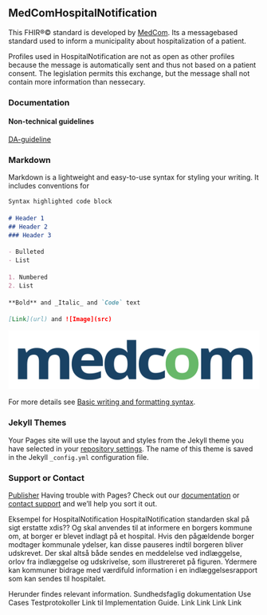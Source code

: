 ## MedComHospitalNotification

This FHIR&reg;&copy; standard is developed by [MedCom](https://www.medcom.dk/). Its a messagebased standard used to inform a municipality about hospitalization of a patient.

Profiles used in HospitalNotification are not as open as other profiles because the message is automatically sent and thus not based on a patient consent. The legislation permits this exchange, but the message shall not contain more information than nessecary.

### Documentation 

#### Non-technical guidelines 
[DA-guideline](../input/images/hospitalnotification/pdf/FHIR_advis_om_sygehusophold_1.0.1.pdf)


### Markdown

Markdown is a lightweight and easy-to-use syntax for styling your writing. It includes conventions for

```markdown
Syntax highlighted code block

# Header 1
## Header 2
### Header 3

- Bulleted
- List

1. Numbered
2. List

**Bold** and _Italic_ and `Code` text

[Link](url) and ![Image](src)
```

![MedCom Logo](Medcom-logo-2015.png)

For more details see [Basic writing and formatting syntax](https://docs.github.com/en/github/writing-on-github/getting-started-with-writing-and-formatting-on-github/basic-writing-and-formatting-syntax).

### Jekyll Themes

Your Pages site will use the layout and styles from the Jekyll theme you have selected in your [repository settings](https://github.com/tmsMedcom/GitHubPagesTest/settings/pages). The name of this theme is saved in the Jekyll `_config.yml` configuration file.

### Support or Contact

[Publisher](https://www.medcom.dk/)
Having trouble with Pages? Check out our [documentation](https://docs.github.com/categories/github-pages-basics/) or [contact support](https://support.github.com/contact) and we’ll help you sort it out.


Eksempel for HospitalNotification
HospitalNotification standarden skal på sigt erstatte xdis?? Og skal anvendes til at informere en borgers kommune om, at borger er blevet indlagt på et hospital. Hvis den pågældende borger modtager kommunale ydelser, kan disse pauseres indtil borgeren bliver udskrevet. Der skal altså både sendes en meddelelse ved indlæggelse, orlov fra indlæggelse og udskrivelse, som illustrereret på figuren. Ydermere kan kommuner bidrage med værdifuld information i en indlæggelsesrapport som kan sendes til hospitalet. 
 
Herunder findes relevant information. 
Sundhedsfaglig dokumentation	Use Cases	Testprotokoller 	Link til Implementation Guide.
Link	Link	Link	Link
